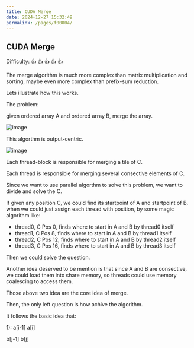 ```yaml
---
title: CUDA Merge
date: 2024-12-27 15:32:49
permalink: /pages/f00004/
---
```


## CUDA Merge

Difficulty: :+1: :+1: :+1: :+1: :+1: 

The merge algorithm is much more complex than matrix multiplication and sorting, maybe even more complex than prefix-sum reduction.

Lets illustrate how this works.

The problem:

given ordered array A and ordered array B, merge the array.

![image](https://github.com/user-attachments/assets/1baf161d-efa3-49ae-80cc-9459cd84c2b2)

This algorthm is output-centric.

![image](https://github.com/user-attachments/assets/9d9a1702-dd03-4cdd-b2b6-7a5638d3cc8c)

Each thread-block is responsible for merging a tile of C.

Each thread is responsible for merging several consective elements of C.

Since we want to use parallel algorthm to solve this problem, we want to divide and solve the C.

If given any position C, we could find its startpoint of A and startpoint of B, when we could just assign each thread with position, by some magic algorithm like:
- thread0, C Pos 0, finds where to start in A and B by thread0 itself
- thread1, C Pos 8, finds where to start in A and B by thread1 itself
- thread2, C Pos 12, finds where to start in A and B by thread2 itself
- thread3, C Pos 16, finds where to start in A and B by thread3 itself

Then we could solve the question.

Another idea deserved to be mention is that since A and B are consective, we could load them into share memory, so threads could use memory coalescing to access them.

Those above two idea are the core idea of merge.

Then, the only left question is how achive the algorithm.

It follows the basic idea that:

1): 
a[i-1] a[i]

b[j-1] b[j]

